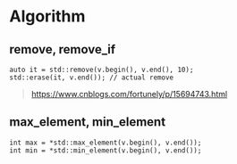 # Algorithm

## remove, remove_if

```cpp=
auto it = std::remove(v.begin(), v.end(), 10);
std::erase(it, v.end()); // actual remove
```

> https://www.cnblogs.com/fortunely/p/15694743.html

## max_element, min_element

```cpp=
int max = *std::max_element(v.begin(), v.end());
int min = *std::min_element(v.begin(), v.end());
```
